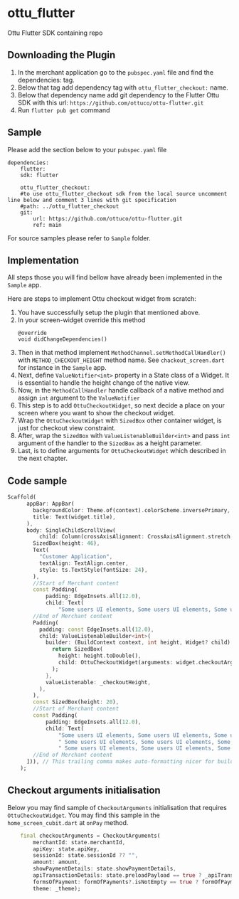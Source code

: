 # ottu_flutter

Ottu Flutter SDK containing repo

## Downloading the Plugin

1. In the merchant application go to the `pubspec.yaml` file and find the dependencies: tag.
2. Below that tag add dependency tag with `ottu_flutter_checkout:` name.
3. Below that dependency name add git dependency to the Flutter Ottu SDK with this url: `https://github.com/ottuco/ottu-flutter.git`
4. Run `flutter pub get` command

## Sample

Please add the section below to your `pubspec.yaml` file
```
dependencies:
    flutter:
    sdk: flutter

    ottu_flutter_checkout:
    #to use ottu_flutter_checkout sdk from the local source uncomment line below and comment 3 lines with git specification
    #path: ../ottu_flutter_checkout
    git:
        url: https://github.com/ottuco/ottu-flutter.git
        ref: main
```

For source samples please refer to `Sample` folder.

## Implementation

All steps those you will find bellow have already been implemented in the `Sample` app.

Here are steps to implement Ottu checkout widget from scratch:
1. You have successfully setup the plugin that mentioned above.
2. In your screen-widget override this method
    ```
    @override
    void didChangeDependencies()
   ```
3. Then in that method implement ```MethodChannel.setMethodCallHandler()``` with ```METHOD_CHECKOUT_HEIGHT``` method name.
   See ```chackout_screen.dart``` for instance in the `Sample` app.
4. Next, define ```ValueNotifier<int>``` property in a State class of a Widget. 
   It is essential to handle the height change of the native view.
5. Now, in the ```MethodCallHandler``` handle callback of a native method and assign ```int``` argument to the ```ValueNotifier```
6. This step is to add ```OttuCheckoutWidget```, so next decide a place on your screen where you want to show the checkout widget.
7. Wrap the ```OttuCheckoutWidget``` with ```SizedBox``` other container widget, is just for checkout view constraint.
8. After, wrap the ```SizedBox``` with ```ValueListenableBuilder<int>``` and pass ```int``` argument of the handler to the ```SizedBox``` as a height parameter.
9. Last, is to define arguments for ```OttuCheckoutWidget``` which described in the next chapter.

## Code sample

```dart
Scaffold(
      appBar: AppBar(
        backgroundColor: Theme.of(context).colorScheme.inversePrimary,
        title: Text(widget.title),
      ),
      body: SingleChildScrollView(
          child: Column(crossAxisAlignment: CrossAxisAlignment.stretch, children: [
        SizedBox(height: 46),
        Text(
          "Customer Application",
          textAlign: TextAlign.center,
          style: ts.TextStyle(fontSize: 24),
        ),
        //Start of Merchant content
        const Padding(
            padding: EdgeInsets.all(12.0),
            child: Text(
                "Some users UI elements, Some users UI elements, Some users UI elements, Some users UI elements, Some users UI elements")),
        //End of Merchant content
        Padding(
          padding: const EdgeInsets.all(12.0),
          child: ValueListenableBuilder<int>(
            builder: (BuildContext context, int height, Widget? child) {
              return SizedBox(
                height: height.toDouble(),
                child: OttuCheckoutWidget(arguments: widget.checkoutArguments),
              );
            },
            valueListenable: _checkoutHeight,
          ),
        ),
        const SizedBox(height: 20),
        //Start of Merchant content
        const Padding(
            padding: EdgeInsets.all(12.0),
            child: Text(
                "Some users UI elements, Some users UI elements, Some users UI elements, Some users UI elements, Some users UI elements,"
                " Some users UI elements, Some users UI elements, Some users UI elements,"
                " Some users UI elements, Some users UI elements, Some users UI elements")),
        //End of Merchant content
      ])), // This trailing comma makes auto-formatting nicer for build methods.
    );
```

## Checkout arguments initialisation
Below you may find sample of ```CheckoutArguments``` initialisation that requires  ```OttuCheckoutWidget```. 
You may find this sample in the ```home_screen_cubit.dart``` at ```onPay``` method.

```dart
    final checkoutArguments = CheckoutArguments(
        merchantId: state.merchantId,
        apiKey: state.apiKey,
        sessionId: state.sessionId ?? "",
        amount: amount,
        showPaymentDetails: state.showPaymentDetails,
        apiTransactionDetails: state.preloadPayload == true ? _apiTransactionDetails : null,
        formsOfPayment: formOfPayments?.isNotEmpty == true ? formOfPayments : null,
        theme: _theme);
```